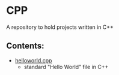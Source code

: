 # CPP
A repository to hold projects written in C++
## Contents:
- [helloworld.cpp](./helloworld.cpp)
  * standard "Hello World" file in C++
